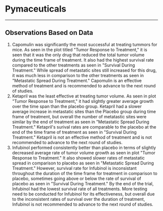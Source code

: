 # Pymaceuticals
-----
## Observations Based on Data
1. Capomulin was significantly the most successful at treating tummors for mice. As seen in the plot titled "Tumor Response to Treatment," it is seen that it was the only drug that reduced the total tumor volume during the time frame of treatment. It also had the highest survival rate compared to the other treatments as seen in "Survival During Treatment." While spread of metastatic sites still increased for this drug, it was much less in comparison to the other treatments as seen in "Metastatic Spread During Treatment." Capomulin is an effective method of treatment and is recommended to advance to the next round of studies.
2. Ketapril was the least effective at treating tumor volume. As seen in plot "Tumor Response to Treatment," it had slightly greater average growth over the time span than the placebo group. Ketapril had a slower average increase in metastatic sites than the Placebo group during time frame of treatment, but overall the number of metatastic sites were similar by the end of treatment as seen in "Metastatic Spread During Treatment." Ketapril's surival rates are comparable to the placebo at the end of the time frame of treatment as seen in "Survival During Treatment." Ketapril is not an effective method of treatment and is not recommended to advance to the next round of studies.
3. Infubinol performed consistently better than placebo in terms of slightly decreased average rate of tumor volume growth as seen in plot "Tumor Response to Treatment." It also showed slower rates of metastatic spread in comparison to placebo as seen in "Metastatic Spread During Treatment." However, survival rate for Infubinol is inconsistant throughout the duration of the time frame for treatment in comparison to placebo, sometimes going above or below the rate of survival of placebo as seen in "Survival During Treatment." By the end of the trial, Infubinol had the lowest survival rate of all treatments. More testing need to be conducted for Infubinol for its effectiveness, but overall due to the inconsistent rates of survival over the duration of treatment, Infubinol is not recommended to advance to the next round of studies.